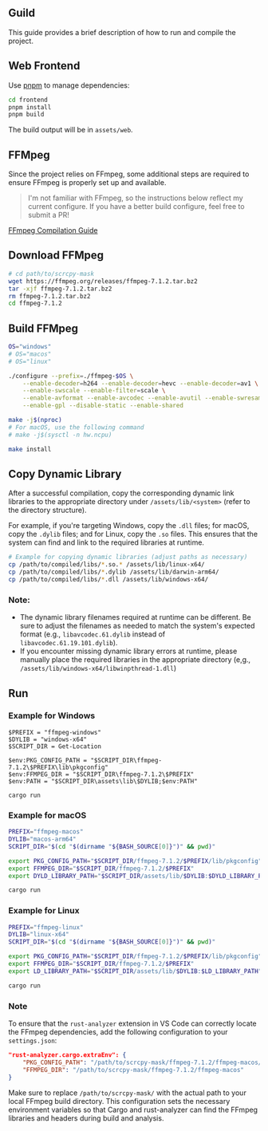 ## Guild

This guide provides a brief description of how to run and compile the project.

## Web Frontend

Use [pnpm](https://pnpm.io/) to manage dependencies:

```bash
cd frontend
pnpm install
pnpm build
```

The build output will be in `assets/web`.

## FFMpeg

Since the project relies on FFmpeg, some additional steps are required to ensure FFmpeg is properly set up and available.

> I'm not familiar with FFmpeg, so the instructions below reflect my current configure. If you have a better build configure, feel free to submit a PR!

[FFmpeg Compilation Guide](https://trac.ffmpeg.org/wiki/CompilationGuide)

## Download FFMpeg

``` bash
# cd path/to/scrcpy-mask
wget https://ffmpeg.org/releases/ffmpeg-7.1.2.tar.bz2
tar -xjf ffmpeg-7.1.2.tar.bz2
rm ffmpeg-7.1.2.tar.bz2
cd ffmpeg-7.1.2
```

## Build FFMpeg

```bash
OS="windows"
# OS="macos"
# OS="linux"

./configure --prefix=./ffmpeg-$OS \
    --enable-decoder=h264 --enable-decoder=hevc --enable-decoder=av1 \
    --enable-swscale --enable-filter=scale \
    --enable-avformat --enable-avcodec --enable-avutil --enable-swresample \
    --enable-gpl --disable-static --enable-shared

make -j$(nproc)
# For macOS, use the following command
# make -j$(sysctl -n hw.ncpu)

make install
```

## Copy Dynamic Library

After a successful compilation, copy the corresponding dynamic link libraries to the appropriate directory under `/assets/lib/<system>` (refer to the directory structure).

For example, if you're targeting Windows, copy the `.dll` files; for macOS, copy the `.dylib` files; and for Linux, copy the `.so` files. This ensures that the system can find and link to the required libraries at runtime.

```bash
# Example for copying dynamic libraries (adjust paths as necessary)
cp /path/to/compiled/libs/*.so.* /assets/lib/linux-x64/
cp /path/to/compiled/libs/*.dylib /assets/lib/darwin-arm64/
cp /path/to/compiled/libs/*.dll /assets/lib/windows-x64/
```

### Note:

- The dynamic library filenames required at runtime can be different. Be sure to adjust the filenames as needed to match the system's expected format (e.g., `libavcodec.61.dylib` instead of `libavcodec.61.19.101.dylib`).
- If you encounter missing dynamic library errors at runtime, please manually place the required libraries in the appropriate directory (e,g., `/assets/lib/windows-x64/libwinpthread-1.dll`)

## Run

### Example for Windows

```pwsh
$PREFIX = "ffmpeg-windows"
$DYLIB = "windows-x64"
$SCRIPT_DIR = Get-Location

$env:PKG_CONFIG_PATH = "$SCRIPT_DIR\ffmpeg-7.1.2\$PREFIX\lib\pkgconfig"
$env:FFMPEG_DIR = "$SCRIPT_DIR\ffmpeg-7.1.2\$PREFIX"
$env:PATH = "$SCRIPT_DIR\assets\lib\$DYLIB;$env:PATH"

cargo run
```

### Example for macOS

```bash
PREFIX="ffmpeg-macos"
DYLIB="macos-arm64"
SCRIPT_DIR="$(cd "$(dirname "${BASH_SOURCE[0]}")" && pwd)"

export PKG_CONFIG_PATH="$SCRIPT_DIR/ffmpeg-7.1.2/$PREFIX/lib/pkgconfig"
export FFMPEG_DIR="$SCRIPT_DIR/ffmpeg-7.1.2/$PREFIX"
export DYLD_LIBRARY_PATH="$SCRIPT_DIR/assets/lib/$DYLIB:$DYLD_LIBRARY_PATH"

cargo run
```

### Example for Linux

```bash
PREFIX="ffmpeg-linux"
DYLIB="linux-x64"
SCRIPT_DIR="$(cd "$(dirname "${BASH_SOURCE[0]}")" && pwd)"

export PKG_CONFIG_PATH="$SCRIPT_DIR/ffmpeg-7.1.2/$PREFIX/lib/pkgconfig"
export FFMPEG_DIR="$SCRIPT_DIR/ffmpeg-7.1.2/$PREFIX"
export LD_LIBRARY_PATH="$SCRIPT_DIR/assets/lib/$DYLIB:$LD_LIBRARY_PATH"

cargo run
```


### Note

To ensure that the `rust-analyzer` extension in VS Code can correctly locate the FFmpeg dependencies, add the following configuration to your `settings.json`:

```json
"rust-analyzer.cargo.extraEnv": {
    "PKG_CONFIG_PATH": "/path/to/scrcpy-mask/ffmpeg-7.1.2/ffmpeg-macos/lib/pkgconfig",
    "FFMPEG_DIR": "/path/to/scrcpy-mask/ffmpeg-7.1.2/ffmpeg-macos"
}
```

Make sure to replace `/path/to/scrcpy-mask/` with the actual path to your local FFmpeg build directory. This configuration sets the necessary environment variables so that Cargo and rust-analyzer can find the FFmpeg libraries and headers during build and analysis.